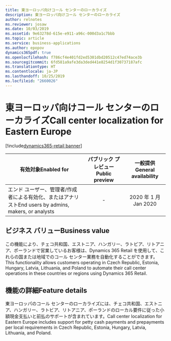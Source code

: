 ```yaml
---
title: 東ヨーロッパ向けコール センターのローカライズ
description: 東ヨーロッパ向けコール センターのローカライズ
author: relnotes
ms.reviewer: josaw
ms.date: 10/03/2019
ms.assetid: 9e63278d-615e-e911-a96c-000d3a1c7bbb
ms.topic: article
ms.service: business-applications
ms.author: epopov
dynamics365pdf: true
ms.openlocfilehash: f786cf4e401fd2ed5301dbd20512c47ed74ace3b
ms.sourcegitcommit: 6fd581a9afe3da3ded441e8254d1f30737187afc
ms.translationtype: HT
ms.contentlocale: ja-JP
ms.lasthandoff: 10/25/2019
ms.locfileid: "2660026"
---
```

# <a name="call-center-localization-for-eastern-europe"></a><span data-ttu-id="9c446-103">東ヨーロッパ向けコール センターのローカライズ</span><span class="sxs-lookup"><span data-stu-id="9c446-103">Call center localization for Eastern Europe</span></span>
[!include[dynamics365-retail banner](../includes/dynamics365-retail.md)]

| <span data-ttu-id="9c446-104">有効対象</span><span class="sxs-lookup"><span data-stu-id="9c446-104">Enabled for</span></span>    |  <span data-ttu-id="9c446-105">パブリック プレビュー</span><span class="sxs-lookup"><span data-stu-id="9c446-105">Public preview</span></span> | <span data-ttu-id="9c446-106">一般提供</span><span class="sxs-lookup"><span data-stu-id="9c446-106">General availability</span></span> | 
| ---------- | :----------: |:----------: |
|<span data-ttu-id="9c446-107">エンド ユーザー、管理者/作成者による有効化、またはアナリスト</span><span class="sxs-lookup"><span data-stu-id="9c446-107">End users by admins, makers, or analysts</span></span>|-| <span data-ttu-id="9c446-108">2020 年 1 月</span><span class="sxs-lookup"><span data-stu-id="9c446-108">Jan 2020</span></span>|


## <a name="business-value"></a><span data-ttu-id="9c446-109">ビジネス バリュー</span><span class="sxs-lookup"><span data-stu-id="9c446-109">Business value</span></span>
<!-- bv start -->
<span data-ttu-id="9c446-110">この機能により、チェコ共和国、エストニア、ハンガリー、ラトビア、リトアニア、ポーランドで営業しているお客様は、Dynamics 365 Retail を使用して、これらの国または地域でのコール センター業務を自動化することができます。</span><span class="sxs-lookup"><span data-stu-id="9c446-110">This functionality allows customers operating in Czech Republic, Estonia, Hungary, Latvia, Lithuania, and Poland to automate their call center operations in these countries or regions using Dynamics 365 Retail.</span></span>
<!-- bv end -->



## <a name="feature-details"></a><span data-ttu-id="9c446-111">機能の詳細</span><span class="sxs-lookup"><span data-stu-id="9c446-111">Feature details</span></span>
<!--feature detail start -->
<span data-ttu-id="9c446-112">東ヨーロッパのコール センターのローカライズには、チェコ共和国、エストニア、ハンガリー、ラトビア、リトアニア、ポーランドのローカル要件に従った小額現金支払いと前払のサポートが含まれています。</span><span class="sxs-lookup"><span data-stu-id="9c446-112">Call center localization for Eastern Europe includes support for petty cash payments and prepayments per local requirements in Czech Republic, Estonia, Hungary, Latvia, Lithuania, and Poland.</span></span>
<!--feature detail end -->









